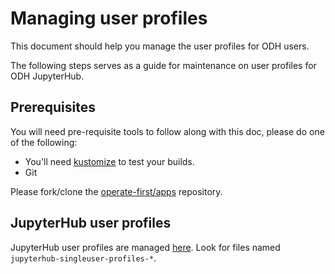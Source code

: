 # Managing user profiles

This document should help you manage the user profiles for ODH users.

The following steps serves as a guide for maintenance on user profiles for ODH JupyterHub.

## Prerequisites

You will need pre-requisite tools to follow along with this doc, please do one of the following:

- You'll need [kustomize][1] to test your builds.
- Git

Please fork/clone the [operate-first/apps][2] repository.

## JupyterHub user profiles

JupyterHub user profiles are managed [here][3]. Look for files named `jupyterhub-singleuser-profiles-*`.

[1]: https://kustomize.io/
[2]: https://github.com/operate-first/apps
[3]: https://github.com/operate-first/odh-manifests/tree/smaug-v1.1.1/jupyterhub/jupyterhub/base
